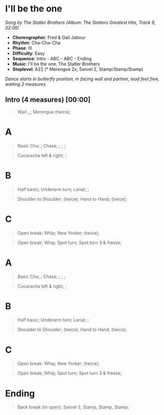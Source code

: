 # I'll be the one
*Song by The Statler Brothers (Album: The Statlers Greatest Hits, Track 9, 02:06)*

* **Choreographer**: Fred & Gail Jabour
* **Rhythm**: Cha-Cha-Cha
* **Phase**: III
* **Difficulty**: Easy
* **Sequence**: Intro - ABC - ABC - Ending
* **Music**: I'll be the one, The Statler Brothers
* **Steplevel**: A22 (* Merengue 2x, Swivel 2, Stamp/Stamp/Stamp)

*Dance starts in butterfly position, m facing wall and partner, lead feet free, waiting 2 measures*

## Intro (4 measures) [00:00]

> Wait ,,; Merengue (twice);

# A

> Basic Cha; ; Chase; ; ; ;

> Cucaracha left & right; ;

# B

> Half basic; Underarm turn; Lariat; ;

> Shoulder to Shoulder; (twice); Hand to Hand; (twice);

# C

> Open break; Whip; New Yorker; (twice);

> Open break; Whip; Spot turn; Spot turn 3 & freeze;

# A

> Basic Cha; ; Chase; ; ; ;

> Cucaracha left & right; ;

# B

> Half basic; Underarm turn; Lariat; ;

> Shoulder to Shoulder; (twice); Hand to Hand; (twice);

# C

> Open break; Whip; New Yorker; (twice);

> Open break; Whip; Spot turn; Spot turn 3 & freeze;

# Ending

> Back break (to open); Swivel 2, Stamp, Stamp, Stamp;

<meta name="x:audio-file" content="t/The Statler Brothers/The Statler Brothers - I'll Be The One.mp3">